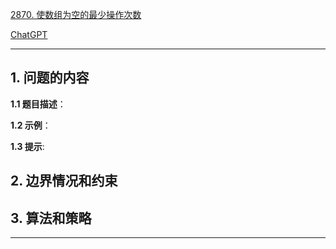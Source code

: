 [2870. 使数组为空的最少操作次数](https://leetcode.cn/problems/minimum-number-of-operations-to-make-array-empty)

[ChatGPT](chat.openai.com)

---

## 1. 问题的内容
**1.1 题目描述**：

**1.2 示例**：

**1.3 提示**:

## 2. 边界情况和约束


## 3. 算法和策略

---

